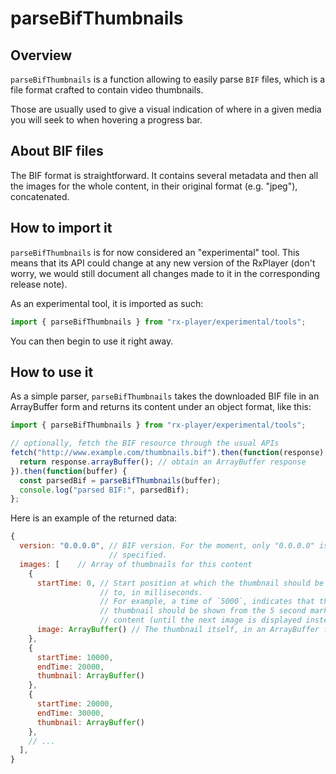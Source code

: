 # parseBifThumbnails

## Overview

`parseBifThumbnails` is a function allowing to easily parse `BIF` files, which
is a file format crafted to contain video thumbnails.

Those are usually used to give a visual indication of where in a given media you
will seek to when hovering a progress bar.

## About BIF files

The BIF format is straightforward. It contains several metadata and then all the
images for the whole content, in their original format (e.g. "jpeg"),
concatenated.

## How to import it

`parseBifThumbnails` is for now considered an "experimental" tool. This means
that its API could change at any new version of the RxPlayer (don't worry, we
would still document all changes made to it in the corresponding release note).

As an experimental tool, it is imported as such:

```ts
import { parseBifThumbnails } from "rx-player/experimental/tools";
```

You can then begin to use it right away.

## How to use it

As a simple parser, `parseBifThumbnails` takes the downloaded BIF file in an
ArrayBuffer form and returns its content under an object format, like this:

```js
import { parseBifThumbnails } from "rx-player/experimental/tools";

// optionally, fetch the BIF resource through the usual APIs
fetch("http://www.example.com/thumbnails.bif").then(function(response) {
  return response.arrayBuffer(); // obtain an ArrayBuffer response
}).then(function(buffer) {
  const parsedBif = parseBifThumbnails(buffer);
  console.log("parsed BIF:", parsedBif);
};
```

Here is an example of the returned data:

```js
{
  version: "0.0.0.0", // BIF version. For the moment, only "0.0.0.0" is
                      // specified.
  images: [    // Array of thumbnails for this content
    {
      startTime: 0, // Start position at which the thumbnail should be applied
                    // to, in milliseconds.
                    // For example, a time of `5000`, indicates that this
                    // thumbnail should be shown from the 5 second mark in the
                    // content (until the next image is displayed instead)
      image: ArrayBuffer() // The thumbnail itself, in an ArrayBuffer form.
    },
    {
      startTime: 10000,
      endTime: 20000,
      thumbnail: ArrayBuffer()
    },
    {
      startTime: 20000,
      endTime: 30000,
      thumbnail: ArrayBuffer()
    },
    // ...
  ],
}
```
